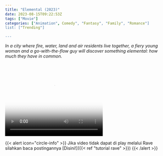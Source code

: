 ```yaml
---
title: "Elemental (2023)"
date: 2023-08-15T09:22:53Z
tags: ["Movie"]
categories: ["Animation", Comedy", "Fantasy", "Family", "Romance"]
list: ["Trending"]

---
```


 _In a city where fire, water, land and air residents live together, a fiery young woman and a go-with-the-flow guy will discover something elemental: how much they have in common._

<video width="320" height="240" poster="https://www.themoviedb.org/t/p/original/uahy4sZXrrYNrQBU7FZEWJAXiZm.jpg" controls>
   <source src="https://kp3d-my.sharepoint.com/personal/ryoo_kp3d_onmicrosoft_com/_layouts/15/download.aspx?share=EaOr058s5IVOhlyJ-Vdb6O4B81kq2Ph0-UcsqLydHp25pQ" type="video/mp4">
</video>


{{< alert icon="circle-info" >}}
Jika video tidak dapat di play melalui Rave silahkan baca postingannya [Disini!]({{< ref "tutorial rave" >}})
{{< /alert >}}